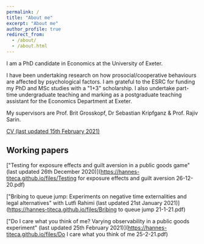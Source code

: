 ```yaml
---
permalink: /
title: "About me"
excerpt: "About me"
author_profile: true
redirect_from: 
  - /about/
  - /about.html
---
```

I am a PhD candidate in Economics at the University of Exeter.

I have been undertaking research on how prosocial/cooperative behaviours are affected by psychological factors. I am grateful to the ESRC for funding my PhD and MSc studies with a "1+3" scholarship. I also undertake part-time undergraduate teaching and marking as a postgraduate teaching assistant for the Economics Department at Exeter.

My supervisors are Prof. Brit Grosskopf, Dr Sebastian Kripfganz & Prof. Rajiv Sarin.

[CV (last updated 15th February 2021)](https://hannes-titeca.github.io/files/CV.pdf)


## Working papers


["Testing for exposure effects and guilt aversion in a public goods game" (last updated 26th December 2020)](https://hannes-titeca.github.io/files/Testing for exposure effects and guilt aversion 26-12-20.pdf)

["Bribing to queue jump:  Experiments on negative time externalities and legal alternatives" with Lutfi Rahimi (last updated 21st January 2021)](https://hannes-titeca.github.io/files/Bribing to queue jump 21-1-21.pdf)

["Do I care what you think of me?  Varying observability in a public goods experiment" (last updated 25th February 2021)](https://hannes-titeca.github.io/files/Do I care what you think of me 25-2-21.pdf)